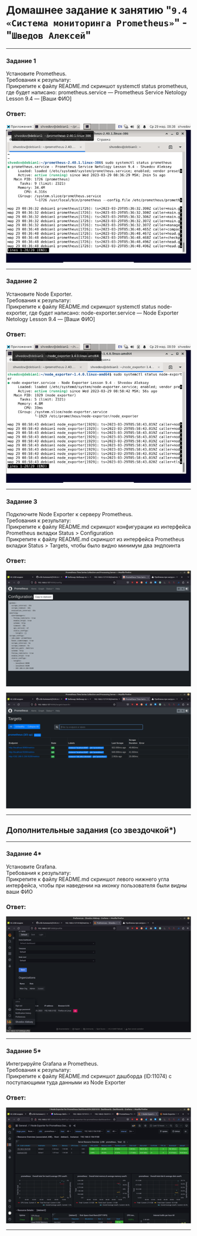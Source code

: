# Домашнее задание к занятию "`9.4 «Система мониторинга Prometheus»`" - "`Шведов Алексей`"

---

### Задание 1

Установите Prometheus.  
Требования к результату:  
    Прикрепите к файлу README.md скриншот systemctl status prometheus, где будет написано: prometheus.service — Prometheus Service Netology Lesson 9.4 — [Ваши ФИО]

### Ответ:

![scrin1](https://github.com/aleksey-shv/netology-homework/blob/main/my_img/9-04_1.png)

---

### Задание 2

Установите Node Exporter.  
Требования к результату:  
    Прикрепите к файлу README.md скриншот systemctl status node-exporter, где будет написано: node-exporter.service — Node Exporter Netology Lesson 9.4 — [Ваши ФИО]

### Ответ:

![scrin2](https://github.com/aleksey-shv/netology-homework/blob/main/my_img/9-04_2.png)

---

### Задание 3

Подключите Node Exporter к серверу Prometheus.  
Требования к результату:  
    Прикрепите к файлу README.md скриншот конфигурации из интерфейса Prometheus вкладки Status > Configuration  
    Прикрепите к файлу README.md скриншот из интерфейса Prometheus вкладки Status > Targets, чтобы было видно минимум два эндпоинта

### Ответ:

![scrin3](https://github.com/aleksey-shv/netology-homework/blob/main/my_img/9-04_3.png)

![scrin4](https://github.com/aleksey-shv/netology-homework/blob/main/my_img/9-04_4.png)

---

## Дополнительные задания (со звездочкой*)

---

### Задание 4*

Установите Grafana.  
Требования к результату:  
    Прикрепите к файлу README.md скриншот левого нижнего угла интерфейса, чтобы при наведении на иконку пользователя были видны ваши ФИО

### Ответ:

![scrin5](https://github.com/aleksey-shv/netology-homework/blob/main/my_img/9-04_5.png)

---

### Задание 5*

Интегрируйте Grafana и Prometheus.  
Требования к результату:  
    Прикрепите к файлу README.md скриншот дашборда (ID:11074) с поступающими туда данными из Node Exporter

### Ответ:

![scrin6](https://github.com/aleksey-shv/netology-homework/blob/main/my_img/9-04_6.png)

---
